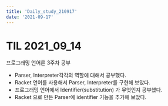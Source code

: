 ```yaml
---
title: 'Daily_study_210917'
date: '2021-09-17'
---
```


# TIL 2021_09_14
프로그래밍 언어론 3주차 공부

- Parser, Interpreter각각의 역할에 대해서 공부했다.
- Racket 언어를 사용해서 Parser, Interpreter를 구현해 보았다. 
- 프로그래밍 언어에서 Identifier(substitution) 가 무엇인지 공부했다. 
- Racket 으로 만든 Parser에 identifier 기능을 추가해 보았다. 
<br> 
